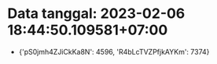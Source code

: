# Data tanggal: 2023-02-06 18:44:50.109581+07:00

* {'pS0jmh4ZJiCkKa8N': 4596, 'R4bLcTVZPfjkAYKm': 7374}
